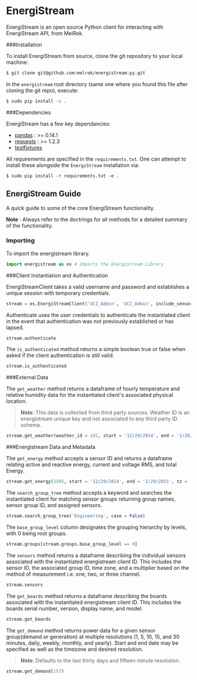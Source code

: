 # EnergiStream

EnergiStream is an open source Python client for interacting with EnergiStream API, from MelRok.

###Installation

To install EnergiStream from source, clone the git repository to your local machine:

```sh
$ git clone git@github.com:melrok/energistream-py.git
```

In the ``energistream`` root directory (same one where you found this file after cloning the git repo), execute:

```sh
$ sudo pip install -e .
```

###Dependencies

EnergiStream has a few key dependancies:

* [pandas](http://pandas.pydata.org/) : >= 0.14.1
* [requests](http://docs.python-requests.org/) : >= 1.2.3
* [testfixtures](https://pythonhosted.org/testfixtures/)

All requirements are specified in the `requirements.txt`. One can attempt to install these alongside the `EnergiStream` installation via:

```
$ sudo pip install -r requirements.txt -e .
```




## EnergiStream Guide

A quick guide to some of the core EnergiStream functionality.

**Note** : Always refer to the doctrings for all methods for a detailed summary of the functionality.

### Importing

To import the energistream library.

```python
import energistream as es # Imports the Energistream Library
```

###Client Instantiation and Authentication

EnergiStreamClient takes a valid username and password and establishes a unique session with temporary credentials.

```python
stream = es.EnergiStreamClient('UCI_Admin', 'UCI_Admin', include_sensors=True)
```

Authenticate uses the user credentials to authenticate the instantiated client in the event that authentication was not previously established or has lapsed.

```python
stream.authenticate
```

The `is_authenticated` method returns a simple boolean true or false when asked if the client authentication is still valid.

```python
stream.is_authenticated
```

###External Data

The `get_weather` method returns a dataframe of hourly temperature and relative humidity data for the instantiated client's associated physical location. 
>**Note**: This data is collected from third party sources. Weather ID is an energistream unique key and not associated to any third party ID schema.

```python
stream.get_weather(weather_id = 102, start = '12/29/2014', end = '1/29/2015')
```

###Energistream Data and Metadata

The `get_energy` method accepts a sensor ID and returns a dataframe relating active and reactive energy, current and voltage RMS, and total Energy.

```python
stream.get_energy(3505, start = '12/29/2014', end = '1/29/2015', tz = 'local')
```

The `search_group_tree` method accepts a keyword and searches the instantiated client for matching sensor groups returning group names, sensor group ID, and assigned sensors.

```python
stream.search_group_tree('Engineering', case = False)
```

The `base_group_level` column designates the grouping hierarchy by levels, with 0 being root groups.

```python
stream.groups[stream.groups.base_group_level == 0]
```

The `sensors` method returns a dataframe describing the individual sensors associated with the instantiated energistream client ID. This includes the sensor ID, the associated group ID, time zone, and a multiplier based on the method of measurement i.e. one, two, or three channel.

```python
stream.sensors
```

The `get_boards` method returns a dataframe describing the boards associated with the instantiated energistream client ID. This includes
the boards serial number, version, display name, and model.

```python
stream.get_boards
```

The `get_demand` method returns power data for a given sensor group(demand or generation) at multiple resolutions (1, 5, 10, 15, and 30 minutes, daily, weekly, monthly, and yearly). Start and end date may be specified as well as the timezone and desired resolution. 

>**Note**: Defaults to the last thirty days and fifteen minute resolution.

```python
stream.get_demand(157)
```
